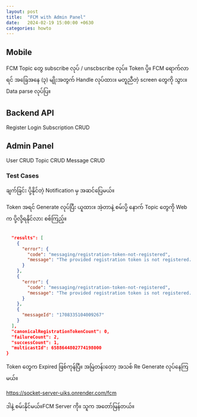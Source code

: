 ```yaml
---
layout: post
title:  "FCM with Admin Panel"
date:   2024-02-19 15:00:00 +0630
categories: howto
---
```


## Mobile 

FCM Topic တွေ subscribe လုပ် / unscbscribe လုပ်။
Token ပို့။
FCM ရောက်လာရင်  အခြေအနေ (၃) မျိုးအတွက် Handle လုပ်ထား။ မတူညီတဲ့ screen တွေကို သွား။
Data parse လုပ်ပြ။


## Backend API

Register
Login
Subscription CRUD


## Admin Panel

User CRUD
Topic CRUD
Message CRUD



### Test Cases

ချက်ခြင်း ပို့နိုင်တဲ့ Notification မှ အဆင်ပြေမယ်။

Token အရင် Generate လုပ်ပြီး ယူထား။
အဲ့တာနဲ့ စမ်းပို့
နောက် Topic တွေကို Web က ပို့လို့ရနိုင်လား စစ်ကြည့်။

```json

  "results": [
    {
      "error": {
        "code": "messaging/registration-token-not-registered",
        "message": "The provided registration token is not registered. A previously valid registration token can be unregistered for a variety of reasons. See the error documentation for more details. Remove this registration token and stop using it to send messages."
      }
    },
    {
      "error": {
        "code": "messaging/registration-token-not-registered",
        "message": "The provided registration token is not registered. A previously valid registration token can be unregistered for a variety of reasons. See the error documentation for more details. Remove this registration token and stop using it to send messages."
      }
    },
    {
      "messageId": "1708335104009267"
    }
  ],
  "canonicalRegistrationTokenCount": 0,
  "failureCount": 2,
  "successCount": 1,
  "multicastId": 6588644802774198000
}
```

Token တွေက Expired ဖြစ်ကုန်ပြီ။
အမြဲတန်းတော့ အသစ် Re Generate လုပ်နေကြမယ်။

https://socket-server-uiks.onrender.com/fcm

ဒါနဲ့ စမ်းနိုင်မယ်။​FCM Server ကို။
သူက အတော်မြန်တယ်။


